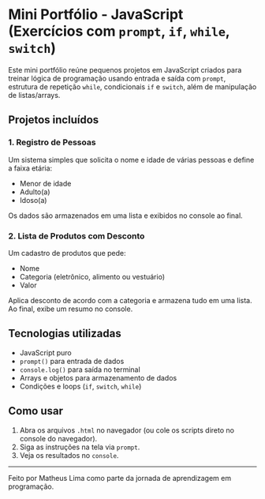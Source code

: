 # Mini Portfólio - JavaScript (Exercícios com `prompt`, `if`, `while`, `switch`)

Este mini portfólio reúne pequenos projetos em JavaScript criados para treinar lógica de programação usando entrada e saída com `prompt`, estrutura de repetição `while`, condicionais `if` e `switch`, além de manipulação de listas/arrays.

## Projetos incluídos

### 1. Registro de Pessoas
Um sistema simples que solicita o nome e idade de várias pessoas e define a faixa etária:
- Menor de idade
- Adulto(a)
- Idoso(a)

Os dados são armazenados em uma lista e exibidos no console ao final.

### 2. Lista de Produtos com Desconto
Um cadastro de produtos que pede:
- Nome
- Categoria (eletrônico, alimento ou vestuário)
- Valor

Aplica desconto de acordo com a categoria e armazena tudo em uma lista. Ao final, exibe um resumo no console.

## Tecnologias utilizadas
- JavaScript puro
- `prompt()` para entrada de dados
- `console.log()` para saída no terminal
- Arrays e objetos para armazenamento de dados
- Condições e loops (`if`, `switch`, `while`)

## Como usar
1. Abra os arquivos `.html` no navegador (ou cole os scripts direto no console do navegador).
2. Siga as instruções na tela via `prompt`.
3. Veja os resultados no `console`.

---

Feito por Matheus Lima como parte da jornada de aprendizagem em programação.

